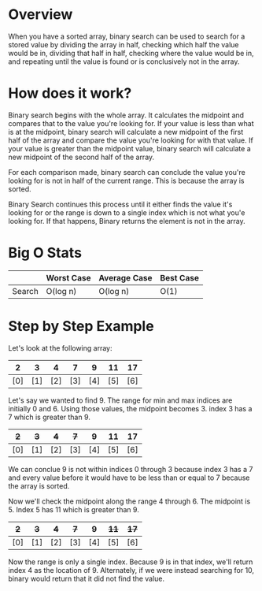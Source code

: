 # Overview 
When you have a sorted array, binary search can be used to search for a stored value by dividing the array in half, checking which half the value would be in, dividing that half in half, checking where the value would be in, and repeating until the value is found or is conclusively not in the array.

# How does it work?
Binary search begins with the whole array. It calculates the midpoint and compares that to the value you're looking for. If your value is less than what is at the midpoint, binary search will calculate a new midpoint of the first half of the array and compare the value you're looking for with that value. If your value is greater than the midpoint value, binary search will calculate a new midpoint of the second half of the array.

For each comparison made, binary search can conclude the value you're looking for is not in half of the current range. This is because the array is sorted.

Binary Search continues this process until it either finds the value it's looking for or the range is down to a single index which is not what you'e looking for. If that happens, Binary returns the element is not in the array.

# Big O Stats
|        | Worst Case | Average Case | Best Case |
| ------ | ---------- | ------------ | --------- |
| Search | O(log n)   | O(log n)     | O(1)      |

# Step by Step Example
Let's look at the following array:

| 2 | 3 | 4| 7 | 9 | 11| 17 |
|---|---|---|---|---|---|---|
|[0]|[1]|[2]|[3]|[4]|[5]|[6]|

Let's say we wanted to find 9. The range for min and max indices are initially 0 and 6. Using those values, the midpoint becomes 3. index 3 has a 7 which is greater than 9.

| <s>2|<s> 3 |<s> 4|<s> 7| 9 | 11| 17 |
|---|---|---|---|---|---|---|
|[0]|[1]|[2]|[3]|[4]|[5]|[6]|

We can conclue 9 is not within indices 0 through 3 because index 3 has a 7 and every value before it would have to be less than or equal to 7 because the array is sorted.

Now we'll check the midpoint along the range 4 through 6. The midpoint is 5. Index 5 has 11 which is greater than 9.

| <s>2|<s> 3 |<s> 4|<s> 7| 9 |<s> 11|<s> 17 |
|---|---|---|---|---|---|---|
|[0]|[1]|[2]|[3]|[4]|[5]|[6]|

Now the range is only a single index. Because 9 is in that index, we'll return index 4 as the location of 9. Alternately, if we were instead searching for 10, binary would return that it did not find the value.